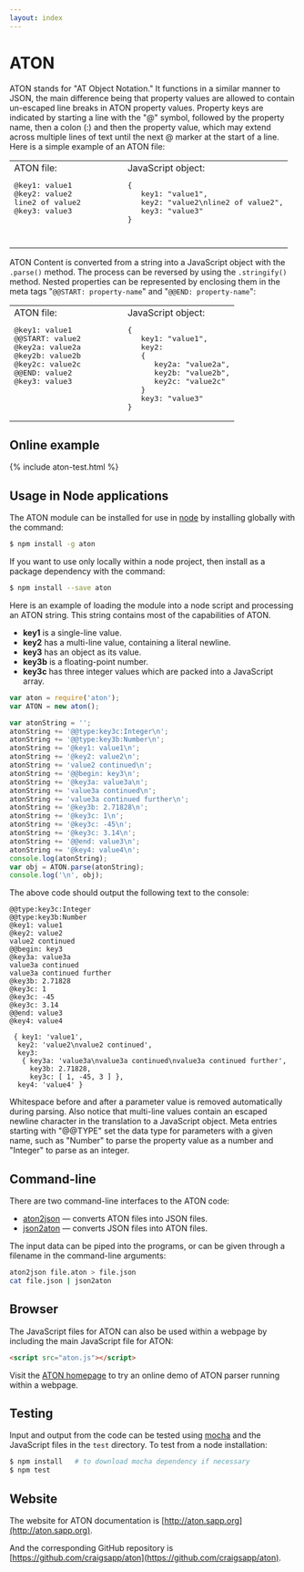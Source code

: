 ```yaml
---
layout: index
---
```



ATON
===============

ATON stands for "AT Object Notation."  It functions in a similar
manner to JSON, the main difference being that property values are
allowed to contain un-escaped line breaks in ATON property values.
Property keys are indicated by starting a line with the "@" symbol,
followed by the property name, then a colon (:) and then the property
value, which may extend across multiple lines of text until the next
@ marker at the start of a line.  Here is a simple example of an ATON file:

<center>
<table style="with:450px;;">
<tr valign=top>
<td style="margin:10px;">
ATON file:
<pre style="height:100px;">
@key1: value1
@key2: value2
line2 of value2
@key3: value3
</pre>
</td>
<td style="width:50px;"></td>
<td style="margin:10px;">
JavaScript object:
<pre style="height:100px;">
{
   key1: "value1",
   key2: "value2\nline2 of value2",
   key3: "value3"
}
</td>
</tr>
</table>
</center>


ATON Content is converted from a string into a JavaScript object
with the `.parse()` method.  The process can be reversed by using the
`.stringify()` method.  Nested properties can be represented by enclosing
them in the meta tags "`@@START: property-name`" and "`@@END: property-name`":

<center>
<table style="with:450px;;">
<tr valign=top>
<td style="margin:10px;">
ATON file:
<pre style="height:150px;">
@key1: value1
@@START: value2
@key2a: value2a
@key2b: value2b
@key2c: value2c
@@END: value2
@key3: value3
</pre>
</td>
<td style="width:50px;"></td>
<td style="margin:10px;">
JavaScript object:
<pre style="height:150px;">
{
   key1: "value1",
   key2: 
   {
      key2a: "value2a",
      key2b: "value2b",
      key2c: "value2c"
   }
   key3: "value3"
}
</td>
</tr>
</table>
</center>

## Online example

{% include aton-test.html %}


## Usage in Node applications

The ATON module can be installed for use in [node](http://nodejs.org) by
installing globally with the command:

``` bash
$ npm install -g aton
```

If you want to use only locally within a node project, then install
as a package dependency with the command:

``` bash
$ npm install --save aton
```

Here is an example of loading the module into a node script and processing
an ATON string.  This string contains most of the capabilities of
ATON.

* **key1** is a single-line value.
* **key2** has a multi-line value, containing a literal newline.
* **key3** has an object as its value.
* **key3b** is a floating-point number.
* **key3c** has three integer values which are packed into a JavaScript array.

``` javascript
var aton = require('aton');
var ATON = new aton();

var atonString = '';
atonString += '@@type:key3c:Integer\n';
atonString += '@@type:key3b:Number\n';
atonString += '@key1: value1\n';
atonString += '@key2: value2\n';
atonString += 'value2 continued\n';
atonString += '@@begin: key3\n';
atonString += '@key3a: value3a\n';
atonString += 'value3a continued\n';
atonString += 'value3a continued further\n';
atonString += '@key3b: 2.71828\n';
atonString += '@key3c: 1\n';
atonString += '@key3c: -45\n';
atonString += '@key3c: 3.14\n';
atonString += '@@end: value3\n';
atonString += '@key4: value4\n';
console.log(atonString);
var obj = ATON.parse(atonString);
console.log('\n', obj);
```

The above code should output the following text to the console:

``` text
@@type:key3c:Integer
@@type:key3b:Number
@key1: value1
@key2: value2
value2 continued
@@begin: key3
@key3a: value3a
value3a continued
value3a continued further
@key3b: 2.71828
@key3c: 1
@key3c: -45
@key3c: 3.14
@@end: value3
@key4: value4

 { key1: 'value1',
  key2: 'value2\nvalue2 continued',
  key3:
   { key3a: 'value3a\nvalue3a continued\nvalue3a continued further',
     key3b: 2.71828,
     key3c: [ 1, -45, 3 ] },
  key4: 'value4' }
```

Whitespace before and after a parameter value is removed automatically
during parsing.  Also notice that multi-line values contain an
escaped newline character in the translation to a JavaScript object.
Meta entries starting with "@@TYPE" set the data type for parameters
with a given name, such as "Number" to parse the property value as
a number and "Integer" to parse as an integer.


## Command-line

There are two command-line interfaces to the ATON code:
* [aton2json](https://github.com/craigsapp/ATON/blob/master/example/cli/aton2json) &mdash; converts ATON files into JSON files.
* [json2aton](https://github.com/craigsapp/ATON/blob/master/example/cli/json2aton) &mdash; converts JSON files into ATON files.

The input data can be piped into the programs, or can be given through 
a filename in the command-line arguments:

``` bash
aton2json file.aton > file.json
cat file.json | json2aton
```


## Browser

The JavaScript files for ATON can also be used within
a webpage by including the main JavaScript file for ATON:

``` HTML
<script src="aton.js"></script>
```

Visit the [ATON homepage](http://aton.sapp.org) to try an online
demo of ATON parser running within a webpage.


## Testing

Input and output from the code can be tested using
[mocha](http://mochajs.org) and the JavaScript files in the `test`
directory.  To test from a node installation:

``` bash
$ npm install   # to download mocha dependency if necessary
$ npm test
```


## Website

The website for ATON documentation is
[http://aton.sapp.org](http://aton.sapp.org).

And the corresponding GitHub repository is
[https://github.com/craigsapp/aton](https://github.com/craigsapp/aton).


